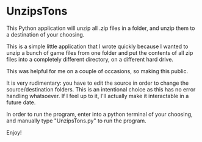 # UnzipsTons
This Python application will unzip all .zip files in a folder, and unzip them to a destination of your choosing.

This is a simple little application that I wrote quickly because I wanted to unzip a bunch of game files from one folder and put the contents of all zip files into a completely different directory, on a different hard drive. 

This was helpful for me on a couple of occasions, so making this public. 

It is very rudimentary: you have to edit the source in order to change the source/destination folders. This is an intentional choice as this has no error handling whatsoever. If I feel up to it, I'll actually make it interactable in a future date. 

In order to run the program, enter into a python terminal of your choosing, and manually type "UnzipsTons.py" to run the program.

Enjoy!
